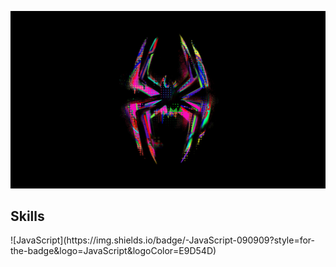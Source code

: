 ![Header](https://github.com/JAY631/JAY631/blob/main/assets/hD0vCl.webp)

<h2>Skills</h2>
![JavaScript](https://img.shields.io/badge/-JavaScript-090909?style=for-the-badge&logo=JavaScript&logoColor=E9D54D)
